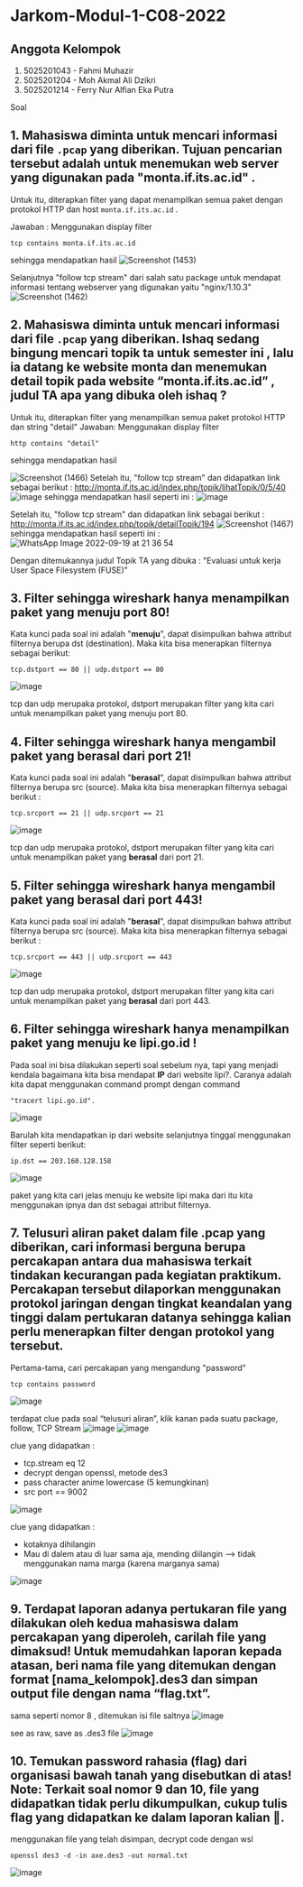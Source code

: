 # Jarkom-Modul-1-C08-2022

## Anggota Kelompok

1. 5025201043 - Fahmi Muhazir
2. 5025201204 - Moh Akmal Ali Dzikri
3. 5025201214 - Ferry Nur Alfian Eka Putra

Soal
## 1. Mahasiswa diminta untuk mencari informasi dari file `.pcap` yang diberikan. Tujuan pencarian tersebut adalah untuk menemukan web server yang digunakan pada "monta.if.its.ac.id" .

Untuk itu, diterapkan filter yang dapat menampilkan semua paket dengan protokol HTTP dan host `monta.if.its.ac.id` .

Jawaban : Menggunakan display filter 
```
tcp contains monta.if.its.ac.id
```
sehingga mendapatkan hasil 
![Screenshot (1453)](https://user-images.githubusercontent.com/103355300/192077689-a7373d83-69be-4f39-9cf6-e4d08d2e0de2.png)

Selanjutnya "follow tcp stream" dari salah satu package untuk mendapat informasi tentang webserver yang digunakan yaitu "nginx/1.10.3"
![Screenshot (1462)](https://user-images.githubusercontent.com/103355300/192078046-0c2ba108-d2f3-4c2a-b8ff-591c8eee1f4d.png)

## 2. Mahasiswa diminta untuk mencari informasi dari file `.pcap` yang diberikan. Ishaq sedang bingung mencari topik ta untuk semester ini , lalu ia datang ke website monta dan menemukan detail topik pada website “monta.if.its.ac.id” , judul TA apa yang dibuka oleh ishaq ?

Untuk itu, diterapkan filter yang menampilkan semua paket protokol HTTP dan string "detail"
Jawaban: Menggunakan display filter
```
http contains "detail"
```
sehingga mendapatkan hasil

![Screenshot (1466)](https://user-images.githubusercontent.com/103355300/192079244-d2c9e174-1190-4dd9-83e5-8e42a16f5413.png)
Setelah itu, "follow tcp stream" dan didapatkan link sebagai berikut : http://monta.if.its.ac.id/index.php/topik/lihatTopik/0/5/40
![image](https://user-images.githubusercontent.com/89815856/192087902-5bfd0709-4ed6-47b9-a880-e3e5cd6dd21d.png)
sehingga mendapatkan hasil seperti ini :
![image](https://user-images.githubusercontent.com/89815856/192087921-5b5ba1fd-6c3b-4e8e-9a38-f126d6a72e6b.png)


Setelah itu, "follow tcp stream" dan didapatkan link sebagai berikut : http://monta.if.its.ac.id/index.php/topik/detailTopik/194 
![Screenshot (1467)](https://user-images.githubusercontent.com/103355300/192079405-d04102fe-1edf-4bdd-a932-bc4aa3a6190f.png)
sehingga mendapatkan hasil seperti ini :
![WhatsApp Image 2022-09-19 at 21 36 54](https://user-images.githubusercontent.com/103355300/192079579-ec03d9f7-2572-4b4e-b977-094ce96db436.jpeg)

Dengan ditemukannya judul Topik TA yang dibuka : "Evaluasi untuk kerja User Space Filesystem (FUSE)"

## 3. Filter sehingga wireshark hanya menampilkan paket yang menuju port 80!
Kata kunci pada soal ini adalah "**menuju**", dapat disimpulkan bahwa attribut filternya berupa dst (destination). Maka kita bisa menerapkan filternya sebagai berikut: 
```
tcp.dstport == 80 || udp.dstport == 80 
```
![image](https://user-images.githubusercontent.com/80556314/192085007-09f5869e-3dc2-4f8c-9e2f-e2e375a84d05.png)

tcp dan udp merupaka protokol, dstport merupakan filter yang kita cari untuk menampilkan paket yang menuju port 80. 

## 4. Filter sehingga wireshark hanya mengambil paket yang berasal dari port 21!
Kata kunci pada soal ini adalah "**berasal**", dapat disimpulkan bahwa attribut filternya berupa src (source). Maka kita bisa menerapkan filternya sebagai berikut : 
```
tcp.srcport == 21 || udp.srcport == 21 
```
![image](https://user-images.githubusercontent.com/80556314/192085048-66bc37f0-28b9-40a3-a003-4cbdf6c0350b.png)

tcp dan udp merupaka protokol, dstport merupakan filter yang kita cari untuk menampilkan paket yang **berasal** dari port 21. 

## 5. Filter sehingga wireshark hanya mengambil paket yang berasal dari port 443!
Kata kunci pada soal ini adalah "**berasal**", dapat disimpulkan bahwa attribut filternya berupa src (source). Maka kita bisa menerapkan filternya sebagai berikut : 
```
tcp.srcport == 443 || udp.srcport == 443
```
![image](https://user-images.githubusercontent.com/80556314/192085065-8f145bda-3122-460f-bb6a-725c091825f9.png)

tcp dan udp merupaka protokol, dstport merupakan filter yang kita cari untuk menampilkan paket yang **berasal** dari port 443.

## 6. Filter sehingga wireshark hanya menampilkan paket yang menuju ke lipi.go.id !
Pada soal ini bisa dilakukan seperti soal sebelum nya, tapi yang menjadi kendala bagaimana kita bisa mendapat **IP** dari website lipi?. Caranya adalah kita dapat menggunakan command prompt dengan command 
```
"tracert lipi.go.id". 
```
![image](https://user-images.githubusercontent.com/80556314/192085108-3a9bcedc-7fe8-46cb-84f3-718ca4e3309f.png)

Barulah kita mendapatkan ip dari website selanjutnya tinggal menggunakan filter seperti berikut:
```
ip.dst == 203.160.128.158
```
![image](https://user-images.githubusercontent.com/80556314/192085150-6e49cb79-6e65-4617-91c4-0423f9de6c23.png)

paket yang kita cari jelas menuju ke website lipi maka dari itu kita menggunakan ipnya dan dst sebagai attribut filternya.

## 7. Telusuri aliran paket dalam file .pcap yang diberikan, cari informasi berguna berupa percakapan antara dua mahasiswa terkait tindakan kecurangan pada kegiatan praktikum. Percakapan tersebut dilaporkan menggunakan protokol jaringan dengan tingkat keandalan yang tinggi dalam pertukaran datanya sehingga kalian perlu menerapkan filter dengan protokol yang tersebut.
Pertama-tama, cari percakapan yang mengandung "password"
```
tcp contains password
```
![image](https://user-images.githubusercontent.com/89815856/192088061-246be1ec-c82c-4043-aedb-09a01a2487cb.png)

terdapat clue pada soal “telusuri aliran”, klik kanan pada suatu package, follow, TCP Stream
![image](https://user-images.githubusercontent.com/89815856/192088174-6d29b35e-dac9-4c8a-841a-526698436774.png)
![image](https://user-images.githubusercontent.com/89815856/192088286-d4a64724-d513-4182-b830-368206202fa9.png)

clue yang didapatkan :
- tcp.stream eq 12
- decrypt dengan openssl, metode des3
- pass character anime lowercase (5 kemungkinan)
- src port == 9002

![image](https://user-images.githubusercontent.com/89815856/192088601-a925b836-4f6d-4a61-9134-7c6cdd93b3c8.png)

clue yang didapatkan :
- kotaknya dihilangin
- Mau di dalem atau di luar sama aja, mending diilangin --> tidak menggunakan nama marga (karena marganya sama)

![image](https://user-images.githubusercontent.com/89815856/192088837-3377f466-d9fc-4f63-9f7b-244d6bc62f08.png)

## 9. Terdapat laporan adanya pertukaran file yang dilakukan oleh kedua mahasiswa dalam percakapan yang diperoleh, carilah file yang dimaksud! Untuk memudahkan laporan kepada atasan, beri nama file yang ditemukan dengan format [nama_kelompok].des3 dan simpan output file dengan nama “flag.txt”.
sama seperti nomor 8 , ditemukan isi file saltnya
![image](https://user-images.githubusercontent.com/89815856/192089035-1db200ff-5fb8-4010-96d1-a93f8c96468c.png)

see as raw, save as .des3 file
![image](https://user-images.githubusercontent.com/89815856/192089057-c94daf25-9862-4062-a45c-e7c7e0ca623d.png)

## 10. Temukan password rahasia (flag) dari organisasi bawah tanah yang disebutkan di atas! Note: Terkait soal nomor 9 dan 10, file yang didapatkan tidak perlu dikumpulkan, cukup tulis flag yang didapatkan ke dalam laporan kalian 🙏.
menggunakan file yang telah disimpan, decrypt code dengan wsl
```
openssl des3 -d -in axe.des3 -out normal.txt
```
![image](https://user-images.githubusercontent.com/89815856/192089177-58d053e3-eef8-4519-8f01-094d3cc6556a.png)
```JaRkOm2022{8uK4N_CtF_k0k_h3h3h3}
```
